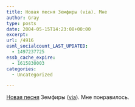 ```yaml
---
title: Новая песня Земфиры (via). Мне
author: Gray
type: posts
date: 2004-05-15T14:23:08+00:00
excerpt:
url: /4916
esml_socialcount_LAST_UPDATED:
  - 1497237725
essb_cache_expire:
  - 1615830003
categories:
  - Uncategorized

---
```








<a href="http://zemfira.ru/htdocs/nebomoreoblaka.mp3" target="_blank">Новая песня</a> Земфиры (<a href="http://www.livejournal.com/users/blogik/" target="_blank">via</a>). Мне понравилось.